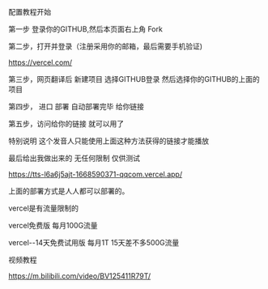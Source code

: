 配置教程开始

第一步  登录你的GITHUB,然后本页面右上角     Fork

第二步，打开并登录（注册采用你的邮箱，最后需要手机验证)


https://vercel.com/

第三步，网页翻译后   新建项目   选择GITHUB登录  然后选择你的GITHUB的上面的项目

第四步，  进口   部署   自动部署完毕   给你链接

第五步，访问给你的链接  就可以用了

特别说明  这个发音人只能使用上面这种方法获得的链接才能播放

最后给出我做出来的   无任何限制  仅供测试

https://tts-l6a6j5ajt-1668590371-qqcom.vercel.app/


上面的部署方式是人人都可以部署的。

vercel是有流量限制的

vercel免费版    每月100G流量

vercel--14天免费试用版    每月1T   15天差不多500G流量

视频教程

https://m.bilibili.com/video/BV125411R79T/
